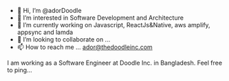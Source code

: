 - 👋 Hi, I’m @adorDoodle
- 👀 I’m interested in Software Development and Architecture
- 🌱 I’m currently working on Javascript, ReactJs&Native, aws amplify, appsync and lamda
- 💞️ I’m looking to collaborate on ...
- 📫 How to reach me ... ador@thedoodleinc.com

I am working as a Software Engineer at Doodle Inc. in Bangladesh. Feel free to ping...
